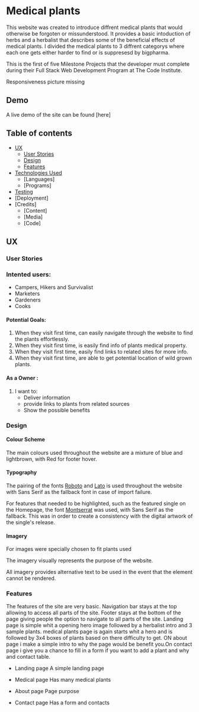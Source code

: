 # Medical plants
This website was created to introduce diffrent medical plants that would otherwise be forgoten or missunderstood. It provides a basic intoduction of herbs and a herbalist that describes some of the beneficial effects of medical plants. I divided the medical plants to 3 diffrent categorys where each one gets either harder to find or is suppresesd by bigpharma.

This is the first of five Milestone Projects that the developer must complete during their Full Stack Web Development Program at The Code Institute.

Responsiveness picture missing

## Demo 
A live demo of the site can be found  [here]

## Table of contents
- [UX](#UX)
    - [User Stories](#User-Stories)
    - [Design](#Design)
    - [Features](#Features)
- [Technologies Used](#Technologies-Used)
    - [Languages]
    - [Programs]
- [Testing](#Testing)
- [Deployment]
- [Credits]
     - [Content]
     - [Media]
     - [Code]

## UX

### User Stories
### Intented users:
- Campers, Hikers and Survivalist
- Marketers
- Gardeners
- Cooks
#### Potential Goals:
1. When they visit first time, can easily navigate through the website to find the plants effortlessly.
2. When they visit first time, is easily find info of plants medical property.
3. When they visit first time, easily find links to related sites for more info.
4. When they visit first time, are able to get potential location of wild grown plants.

#### As a Owner :
1. I want to:
     - Deliver information
     - provide links to plants from related sources
     - Show the possible benefits

### Design

#### Colour Scheme
The main colours used throughout the website are a mixture of blue and lightbrown, with Red for footer hover.

#### Typography
The pairing of the fonts [Roboto](https://fonts.google.com/specimen/Roboto "Link to Roboto Google Font") and [Lato](https://fonts.google.com/specimen/Lato "Link to Lato Google Font") is used throughout the website with Sans Serif as the fallback font in case of import failure. 

For features that needed to be highlighted, such as the featured single on the Homepage, the font [Montserrat](https://fonts.google.com/specimen/Montserrat "Link to Montserrat Google Font") was used, with Sans Serif as the fallback. This was in order to create a consistency with the digital artwork of the single's release.

#### Imagery
For images were specially chosen to fit plants used

The imagery  visually represents the purpose of the website.

All imagery provides alternative text to be used in the event that the element cannot be rendered. 

### Features

The features of the site are very basic. Navigation bar stays at the top allowing to access all parts of the site. Footer stays at the bottom of the page giving people the option to navigate to all parts of the site. Landing page is simple whit a opening hero image followed by a herbalist intro and 3 sample plants. medical plants page is again starts whit a hero and is followed by 3x4 boxes of plants based on there difficulty to get. ON about page i make a simple intro to why the page would be benefit you.On contact page i give you a chance to fill in a form if you want to add a plant and why and contact table.

- Landing page
A simple landing page

- Medical page
Has many medical plants

- About page
Page purpose

- Contact page
Has a form and contacts

